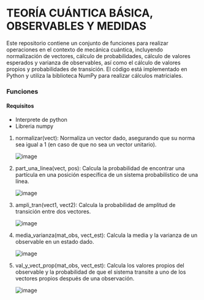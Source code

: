 # TEORÍA CUÁNTICA BÁSICA, OBSERVABLES Y MEDIDAS
Este repositorio contiene un conjunto de funciones para realizar operaciones en el contexto de mecánica cuántica, incluyendo normalización de vectores, cálculo de probabilidades, cálculo de valores esperados y varianza de observables, así como el cálculo de valores propios y probabilidades de transición. El código está implementado en Python y utiliza la biblioteca NumPy para realizar cálculos matriciales.
### Funciones
#### Requisitos
- Interprete de python
- Libreria numpy
  
1. normalizar(vect): Normaliza un vector dado, asegurando que su norma sea igual a 1 (en caso de que no sea un vector unitario).
   
   ![image](https://github.com/JesusJC15/observables_y_medidas/assets/93460550/1d8f655b-7342-4948-ade8-70bc50e91621)

2. part_una_linea(vect, pos): Calcula la probabilidad de encontrar una partícula en una posición específica de un sistema probabilístico de una línea.

   ![image](https://github.com/JesusJC15/observables_y_medidas/assets/93460550/dd57c414-45f2-4236-9c84-5a4d03d61e34)

3. ampli_tran(vect1, vect2): Calcula la probabilidad de amplitud de transición entre dos vectores.

   ![image](https://github.com/JesusJC15/Teoria_basica_cuantica/assets/93460550/085f0bc9-e1ac-4daa-806b-3be0f10d9eb2)

4. media_varianza(mat_obs, vect_est): Calcula la media y la varianza de un observable en un estado dado.

   ![image](https://github.com/JesusJC15/Teoria_basica_cuantica/assets/93460550/fbf5080e-a13b-466a-a2ba-c896844b04ea)

5. val_y_vect_prop(mat_obs, vect_est): Calcula los valores propios del observable y la probabilidad de que el sistema transite a uno de los vectores propios después de una observación.

   ![image](https://github.com/JesusJC15/Teoria_basica_cuantica/assets/93460550/02b9d854-0804-4ef6-a1a6-1cdcd3ba8ed4)
